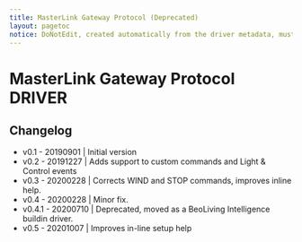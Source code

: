 ```yaml
---
title: MasterLink Gateway Protocol (Deprecated)
layout: pagetoc
notice: DoNotEdit, created automatically from the driver metadata, must be updated on the driver itself
---
```

# MasterLink Gateway Protocol DRIVER


## Changelog
-  v0.1 - 20190901 | Initial version
-  v0.2 - 20191227 | Adds support to custom commands and Light & Control events
-  v0.3 - 20200228 | Corrects WIND and STOP commands, improves inline help.
-  v0.4 - 20200228 | Minor fix.
-  v0.4.1 - 20200710 | Deprecated, moved as a BeoLiving Intelligence buildin driver.
-  v0.5 - 20201007 | Improves in-line setup help

